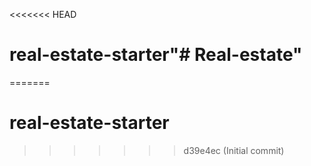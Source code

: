 <<<<<<< HEAD
# real-estate-starter"# Real-estate" 
=======
# real-estate-starter
>>>>>>> d39e4ec (Initial commit)
